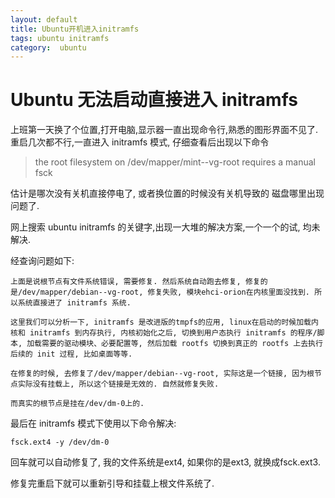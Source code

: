 ```yaml
---
layout: default
title: Ubuntu开机进入initramfs
tags: ubuntu initramfs
category:  ubuntu
---
```



# Ubuntu 无法启动直接进入 initramfs

上班第一天换了个位置,打开电脑,显示器一直出现命令行,熟悉的图形界面不见了.重启几次都不行,一直进入 initramfs 模式, 仔细查看后出现以下命令

> the root filesystem on /dev/mapper/mint--vg-root requires a manual fsck



估计是哪次没有关机直接停电了, 或者换位置的时候没有关机导致的 磁盘哪里出现问题了.

网上搜索 ubuntu initramfs 的关键字,出现一大堆的解决方案,一个一个的试, 均未解决.

经查询问题如下:

```
上面是说根节点有文件系统错误, 需要修复. 然后系统自动跑去修复, 修复的是/dev/mapper/debian--vg-root, 修复失败, 模块ehci-orion在内核里面没找到. 所以系统直接进了 initramfs 系统.

这里我们可以分析一下, initramfs 是改进版的tmpfs的应用, linux在启动的时候加载内核和 initramfs 到内存执行, 内核初始化之后, 切换到用户态执行 initramfs 的程序/脚本, 加载需要的驱动模块、必要配置等, 然后加载 rootfs 切换到真正的 rootfs 上去执行后续的 init 过程, 比如桌面等等.

在修复的时候, 去修复了/dev/mapper/debian--vg-root, 实际这是一个链接, 因为根节点实际没有挂载上, 所以这个链接是无效的. 自然就修复失败.

而真实的根节点是挂在/dev/dm-0上的.

```

最后在 initramfs 模式下使用以下命令解决:

```
fsck.ext4 -y /dev/dm-0
```

回车就可以自动修复了, 我的文件系统是ext4, 如果你的是ext3, 就换成fsck.ext3.

修复完重启下就可以重新引导和挂载上根文件系统了.

